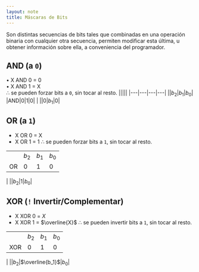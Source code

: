 ```yaml
---
layout: note
title: Máscaras de Bits
---
```


Son distintas secuencias de bits tales que combinadas en una operación binaria con cualquier otra secuencia, permiten modificar esta última, u obtener información sobre ella, a conveniencia del programador.  
  

## AND (a `0`)

  
• X AND 0 = 0  
• X AND 1 = X  
$\therefore$ se pueden forzar bits a `0`, sin tocar al resto.
|||||
|---|---|---|---|
||$b_2$|$b_1$|$b_0$|
|AND|$0$|$1$|$0$|
|
||$0$|$b_1$|$0$|

## OR (a `1`)

* X OR 0 = X
* X OR 1 = 1
$\therefore$ se pueden forzar bits a `1`, sin tocar al resto.

|||||
|---|---|---|---|
||$b_2$|$b_1$|$b_0$|
|OR|$0$|$1$|$0$|
|
||$b_2$|$1$|$b_0$|


## XOR (`!` Invertir/Complementar)

* X XOR 0 = $X$
* X XOR 1 = $\overline{X}$
$\therefore$ se pueden invertir bits a `1`, sin tocar al resto.

|||||
|---|---|---|---|
||$b_2$|$b_1$|$b_0$|
|XOR|$0$|$1$|$0$|
|
||$b_2$|$\overline{b_1}$|$b_0$|